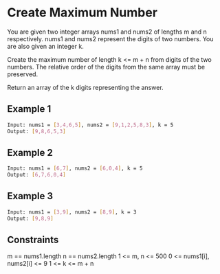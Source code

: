 # Create Maximum Number

You are given two integer arrays nums1 and nums2 of lengths m and n respectively. nums1 and nums2 represent the digits of two numbers. You are also given an integer k.

Create the maximum number of length k <= m + n from digits of the two numbers. The relative order of the digits from the same array must be preserved.

Return an array of the k digits representing the answer.

## Example 1

```bash
Input: nums1 = [3,4,6,5], nums2 = [9,1,2,5,8,3], k = 5
Output: [9,8,6,5,3]
```

## Example 2

```bash
Input: nums1 = [6,7], nums2 = [6,0,4], k = 5
Output: [6,7,6,0,4]
```

## Example 3

```bash
Input: nums1 = [3,9], nums2 = [8,9], k = 3
Output: [9,8,9]
```

## Constraints

m == nums1.length
n == nums2.length
1 <= m, n <= 500
0 <= nums1[i], nums2[i] <= 9
1 <= k <= m + n
